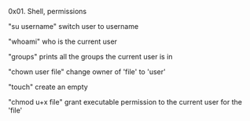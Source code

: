 0x01. Shell, permissions

"su username" switch user to username

"whoami" who is the current user

"groups" prints all the groups the current user is in

"chown user file" change owner of 'file' to 'user'

"touch" create an empty

"chmod u+x file" grant executable permission to the current user for the 'file'
